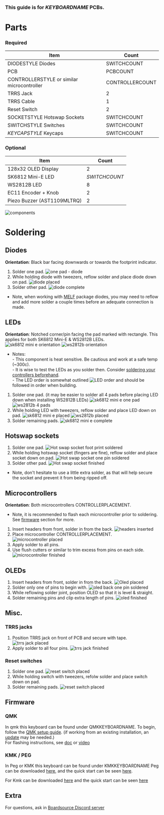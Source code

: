 ### This guide is for *KEYBOARDNAME* PCBs.

# Parts
### Required 
| Item | Count |
|------|-------|
| DIODESTYLE Diodes | SWITCHCOUNT |
| PCB | PCBCOUNT |
| CONTROLLERSTYLE or similar microcontroller | CONTROLLERCOUNT |
| TRRS Jack | 2 | 
| TRRS Cable | 1 | 
| Reset Switch | 2 | 
| SOCKETSTYLE Hotswap Sockets | SWITCHCOUNT | 
| SWITCHSTYLE Switches | SWITCHCOUNT | 
| *KEYCAPSTYLE* Keycaps | SWITCHCOUNT |

### Optional 
| Item | Count | 
|------|-------|
| 128x32 OLED Display | 2 | 
| SK6812 Mini-E LED | *SWITCHCOUNT* |
| WS2812B LED | 8 |
| EC11 Encoder + Knob | 2 |
| Piezo Buzzer (AST1109MLTRQ) | 2 |

![components](NULLEDCOMPONETSIMAGE)

# Soldering
## Diodes
**Orientation**: Black bar facing downwards or towards the footprint indicator.
1. Solder one pad.
![one pad - diode](DIODECLOSEUPIMG1)
2. While holding diode with tweezers, reflow solder and place diode down on pad.
![diode placed](DIODECLOSEUPIMG2)
3. Solder other pad.
![diode complete](DIODECLOSEUPIMG3)
- Note, when working with [MELF](https://en.wikipedia.org/wiki/Metal_electrode_leadless_face) package diodes,
you may need to reflow and add more solder a couple times before an adequate connection is made.

## LEDs
**Orientation**: Notched corner/pin facing the pad marked with rectangle. This applies for both SK6812 Mini-E & WS2812B LEDs.
![sk6812 mini e orientation](LEDORIENTATIONIMG1)
![ws2812b orientation](LEDORIENTATIONIMG2)
- Notes: \
\- This component is heat sensitive. Be cautious and work at a safe temp (~300c). \
\- It is wise to test the LEDs as you solder then. Consider [soldering your controllers beforehand](#microcontrollers). \
\- The LED order is somewhat outlined ![LED order](LEDORDERIMG) and should be followed in order when building.
1. Solder one pad. (it may be easier to solder all 4 pads before placing LED down when installing WS2812B LEDs)
![sk6812 mini e one pad](LEDCLOSEUPIMG1)
![ws2812b 4 pads](LEDCLOSEUPIMG2)
2. While holding LED with tweezers, reflow solder and place LED down on pad.
![sk6812 mini e placed](LEDCLOSEUPIMG3)
![ws2812b placed](LEDCLOSEUPIMG4)
3. Solder remaining pads.
![sk6812 mini e complete](LEDCLOSEUPIMG5)

## Hotswap sockets
1. Solder one pad.
![Hot swap socket foot print soldered](SOCKETCLOSEUPIMG1)
2. While holding hotswap socket (fingers are fine), reflow solder and place socket down on pad.
![Hot swap socket one pin soldered](SOCKETCLOSEUPIMG2)
3. Solder other pad.
![Hot swap socket finished](SOCKETCLOSEUPIMG3)
- Note, don't hesitate to use a little extra solder, as that will help secure the socket and prevent it from being ripped off.

## Microcontrollers
**Orientation**: Both microcontrollers CONTROLLERPLACEMENT.
- Note, it is recommended to flash each microcontroller prior to soldering. See [firmware](#firmware) section for more.
1. Insert headers from front, solder in from the back.
![headers inserted](CONTROLLERCLOSEUPIMG1)
2. Place microcontroller CONTROLLERPLACEMENT. 
![microcontroller placed](CONTROLLERCLOSEUPIMG2)
3. Apply solder to all pins.
4. Use flush cutters or similar to trim excess from pins on each side.
![microcontroller finished](CONTROLLERCLOSEUPIMG3)

## OLEDs
1. Insert headers from front, solder in from the back.
![Oled placed](OLEDCLOSEUPIMG1)
2. Solder only one of pins to begin with.
![oled back one pin soldered](OLEDCLOSEUPIMG2)
3. While reflowing solder joint, position OLED so that it is level & straight.
4. Solder remaining pins and clip extra length of pins.
![oled finished](OLEDCLOSEUPIMG3)

## Misc.
### TRRS jacks
1. Position TRRS jack on front of PCB and secure with tape.
![trrs jack placed](TRRSCLOSEUPIMG1)
2. Apply solder to all four pins.
![trrs jack finished](TRRSCLOSEUPIMG2)
### Reset switches
1. Solder one pad.
![reset switch placed](RESETCLOSEUPIMG1)
2. While holding switch with tweezers, refolw solder and place switch down on pad.
3. Solder remaining pads.
![reset switch placed](RESETCLOSEUPIMG2)



## Firmware

### QMK
In qmk this keyboard can be found under QMKKEYBOARDNAME.
To begin, follow the [QMK setup guide](https://docs.qmk.fm/#/newbs_getting_started). (if working from an existing installation, an [update](https://docs.qmk.fm/#/newbs_git_using_your_master_branch?id=updating-your-master-branch) may be needed.) \
For flashing instructions, see [doc](https://docs.qmk.fm/#/newbs_flashing) or [video](https://www.youtube.com/watch?v=fuBJbdCFF0Q)

### KMK / PEG
In Peg or KMK this keyboard can be found under KMKKEYBOARDNAME
Peg can be downloaded [here](https://peg.software/), and the quick start can be seen [here](https://peg.software/docs/Peg_Client/#quick-start-and-testing).

For Kmk can be downloaded [here](https://github.com/KMKfw/kmk_firmware) and the quick start can be seen [here](http://kmkfw.io/docs/Getting_Started#tldr-quick-start-guide)



## Extra
For questions, ask in [Boardsource Discord server](https://discord.gg/5qpqbgaTYz)